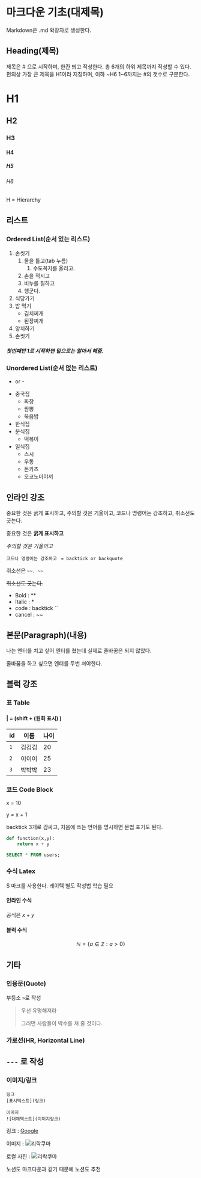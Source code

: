 # 마크다운 기초(대제목)

Markdown은 .md 확장자로 생성한다.

## Heading(제목)
제목은 # 으로 시작하며, 한칸 띄고 작성한다.
총 6개의 하위 제목까지 작성할 수 있다.
편의상 가장 큰 제목을 H1이라 지칭하며, 이하 ~H6
1~6까지는 #의 갯수로 구분한다.
# H1
## H2
### H3
#### H4
##### H5
###### H6
H = Hierarchy

## 리스트
### Ordered List(순서 있는 리스트)
1. 손씻기
    1. 물을 틀고(tab 누름)
        1. 수도꼭지를 올리고.
    2. 손을 적시고
    3. 비누를 칠하고
    4. 헹군다.
1. 식당가기
1. 밥 먹기
    - 김치찌개
    - 된장찌개
4. 양치하기
3. 손씻기

##### 첫번째만 1로 시작하면 밑으로는 알아서 해줌.

### Unordered List(순서 없는 리스트)
* or - 

- 중국집
    - 짜장
    - 짬뽕
    - 볶음밥
- 한식집
- 분식집
    - 떡볶이
- 일식집
    * 스시
    * 우동
    * 돈카츠
    * 오코노미야끼


## 인라인 강조

중요한 것은 굵게 표시하고, 주의할 것은 기울이고, 코드나 명령어는 강조하고, 취소선도 긋는다.

중요한 것은 **굵게 표시하고**

*주의할 것은 기울이고*

`코드나 명령어는 강조하고`
` = backtick or backquote`

취소선은 `~~. ~~`

~~취소선도 긋는다.~~

- Bold : **
- Italic : *
- code : backtick ``
- cancel : ~~

## 본문(Paragraph)(내용)
나는 엔터를 치고 싶어
엔터를 쳤는데 실제로 줄바꿈은 되지 않았다.

줄바꿈을 하고 싶으면 엔터를 두번 쳐야한다.



## 블럭 강조
### 표 Table

#### | = (shift  + \(원화 표시) )

|id|이름|나이|
|---|---|---|
|`1`|김김김|20|
|`2`|이이이|25|
|`3`|박박박|23|

### 코드 Code Block

x = 10

y = x + 1

backtick 3개로 감싸고, 처음에 쓰는 언어를 명시하면 문법 표기도 된다.

```python
def function(x,y):
    return x + y
```

```sql
SELECT * FROM users;
```

### 수식 Latex
$ 마크를 사용한다. 레이텍 별도 작성법 학습 필요


#### 인라인 수식
공식은 $x + y$

#### 블럭 수식
$$
\mathbb{N} = \{ a \in \mathbb{Z} : a > 0 \}
$$


## 기타

### 인용문(Quote)
부등소 `>`로 작성

> 우선 유명해져라 
> 
> 그러면 사람들이 박수를 쳐 줄 것이다.

### 가로선(HR, Horizontal Line)
`---` 로 작성
---


### 이미지/링크
```
링크
[표시텍스트](링크)

이미지
![대체텍스트](이미지링크)
```


링크 : [Google](https://google.com)

이미지 : ![리락쿠마](https://i.namu.wiki/i/Moj7B6xO7evaNDCT84MTdLxEuyhKSt9S4QBrwzrtC2TK6V_QVEYXf4vInVlO0ErlI9eCnhWv2kBojjfwJ-6A5zj543qhsk6x--l_nwjpWcsYpjFpkBJM_ry_1Q5_0_aIcMPeHMAARM1T3R-9J8qTGg.webp)

로컬 사진 : ![리락쿠마](./rilakkuma.webp)

노션도 마크다운과 같기 때문에 노션도 추천
